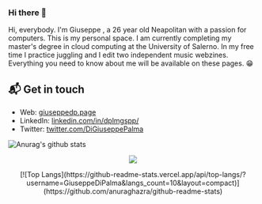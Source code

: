 ### Hi there 👋
Hi, everybody. I'm Giuseppe , a 26 year old Neapolitan with a passion for computers. This is my personal space.
I am currently completing my master's degree in cloud computing at the University of Salerno.
In my free time I practice juggling and I edit two independent music webzines.
Everything you need to know about me will be available on these pages. 
😁 

## 📬 Get in touch

- Web: [giuseppedp.page][1]
- LinkedIn: [linkedin.com/in/dplmgspp/][2]
- Twitter: [twitter.com/DiGiuseppePalma][3]

![Anurag's github stats](https://github-readme-stats.vercel.app/api?username=GiuseppeDiPalma&show_icons=true&theme=radical)

<p align="center">    
    <img src="https://github-readme-stats.vercel.app/api/top-langs/?username=GiuseppeDiPalma&langs_count=100&layout=compact" />
</p>
<p align="center">
[![Top Langs](https://github-readme-stats.vercel.app/api/top-langs/?username=GiuseppeDiPalma&langs_count=10&layout=compact)](https://github.com/anuraghazra/github-readme-stats)
</p>
<!--
**GiuseppeDiPalma/GiuseppeDiPalma** is a ✨ _special_ ✨ repository because its `README.md` (this file) appears on your GitHub profile.

Here are some ideas to get you started:

- 🔭 I’m currently working on ...
- 🌱 I’m currently learning ...
- 👯 I’m looking to collaborate on ...
- 🤔 I’m looking for help with ...
- 💬 Ask me about ...
- 📫 How to reach me: ...
- 😄 Pronouns: ...
- ⚡ Fun fact: ...
-->

[1]: https://giuseppedp.page/
[2]: https://www.linkedin.com/in/dplmgspp/
[3]: https://twitter.com/DiGiuseppePalma
